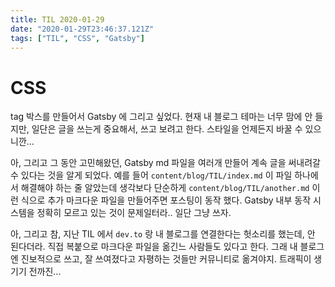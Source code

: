 ```yaml
---
title: TIL 2020-01-29
date: "2020-01-29T23:46:37.121Z"
tags: ["TIL", "CSS", "Gatsby"]
---
```


# CSS

tag 박스를 만들어서 Gatsby 에 그리고 싶었다.
현재 내 블로그 테마는 너무 맘에 안 들지만, 일단은 글을 쓰는게 중요해서, 쓰고 보려고 한다.
스타일을 언제든지 바꿀 수 있으니깐...

아, 그리고 그 동안 고민해왔던, Gatsby md 파일을 여러개 만들어 계속 글을 써내려갈 수 있다는 것을 알게 되었다.
예를 들어 `content/blog/TIL/index.md` 이 파일 하나에서 해결해야 하는 줄 알았는데 생각보다 단순하게 `content/blog/TIL/another.md` 이런 식으로 추가 마크다운 파일을 만들어주면 포스팅이 동작 했다. Gatsby 내부 동작 시스템을 정확히 모르고 있는 것이 문제일터라.. 일단 그냥 쓰자.

아, 그리고 참, 지난 TIL 에서 `dev.to` 랑 내 블로그를 연결한다는 헛소리를 했는데, 안 된다더라. 직접 복붙으로 마크다운 파일을 옮긴느 사람들도 있다고 한다. 그래 내 블로그엔 진보적으로 쓰고, 잘 쓰여졌다고 자평하는 것들만 커뮤니티로 옮겨야지. 트래픽이 생기기 전까진...
